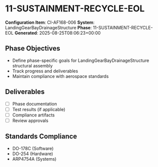 # 11-SUSTAINMENT-RECYCLE-EOL

**Configuration Item**: CI-AF168-006
**System**: LandingGearBayDrainageStructure
**Phase**: 11-SUSTAINMENT-RECYCLE-EOL
**Generated**: 2025-08-25T08:06:23+00:00

## Phase Objectives
- Define phase-specific goals for LandingGearBayDrainageStructure structural assembly
- Track progress and deliverables
- Maintain compliance with aerospace standards

## Deliverables
- [ ] Phase documentation
- [ ] Test results (if applicable)
- [ ] Compliance artifacts
- [ ] Review approvals

## Standards Compliance
- DO-178C (Software)
- DO-254 (Hardware)
- ARP4754A (Systems)


